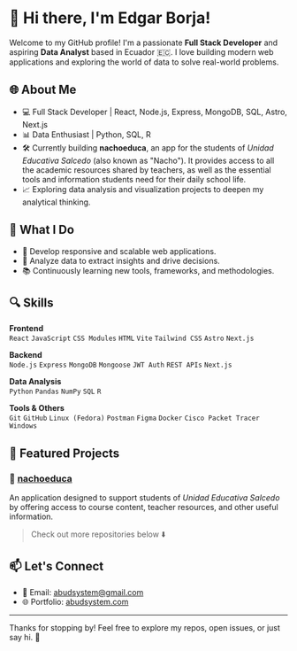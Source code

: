 # 👋 Hi there, I'm Edgar Borja!

Welcome to my GitHub profile! I'm a passionate **Full Stack Developer** and aspiring **Data Analyst** based in Ecuador 🇪🇨. I love building modern web applications and exploring the world of data to solve real-world problems.

## 🌐 About Me

- 💻 Full Stack Developer | React, Node.js, Express, MongoDB, SQL, Astro, Next.js  
- 📊 Data Enthusiast | Python, SQL, R  
- 🛠️ Currently building **nachoeduca**, an app for the students of *Unidad Educativa Salcedo* (also known as "Nacho"). It provides access to all the academic resources shared by teachers, as well as the essential tools and information students need for their daily school life.  
- 📈 Exploring data analysis and visualization projects to deepen my analytical thinking.

## 🚀 What I Do

- 🔨 Develop responsive and scalable web applications.  
- 🧠 Analyze data to extract insights and drive decisions.  
- 📚 Continuously learning new tools, frameworks, and methodologies.  

## 🔍 Skills

**Frontend**  
`React` `JavaScript` `CSS Modules` `HTML` `Vite` `Tailwind CSS` `Astro` `Next.js`

**Backend**  
`Node.js` `Express` `MongoDB` `Mongoose` `JWT Auth` `REST APIs` `Next.js`

**Data Analysis**  
`Python` `Pandas` `NumPy` `SQL` `R`

**Tools & Others**  
`Git` `GitHub` `Linux (Fedora)` `Postman` `Figma` `Docker` `Cisco Packet Tracer` `Windows`

## 📂 Featured Projects

### 📝 [nachoeduca](https://github.com/abudsystem/nachoeduca-backend)
An application designed to support students of *Unidad Educativa Salcedo* by offering access to course content, teacher resources, and other useful information.

> Check out more repositories below ⬇️

## 📫 Let's Connect

- 📧 Email: abudsystem@gmail.com  
- 🌐 Portfolio: [abudsystem.com](https://abudsystem.com)

---

Thanks for stopping by! Feel free to explore my repos, open issues, or just say hi. 👋
